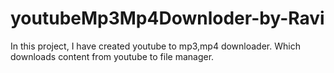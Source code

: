 # youtubeMp3Mp4Downloder-by-Ravi
In this project, I have created youtube to mp3,mp4 downloader. Which downloads content from youtube to file manager.
